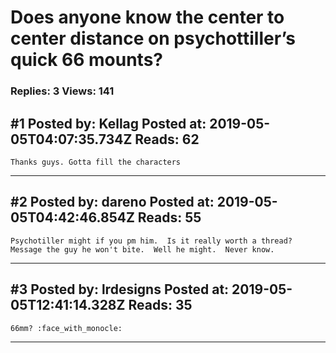 # Does anyone know the center to center distance on psychottiller&rsquo;s quick 66 mounts?

### Replies: 3 Views: 141

## \#1 Posted by: Kellag Posted at: 2019-05-05T04:07:35.734Z Reads: 62

```
Thanks guys. Gotta fill the characters
```

---
## \#2 Posted by: dareno Posted at: 2019-05-05T04:42:46.854Z Reads: 55

```
Psychotiller might if you pm him.  Is it really worth a thread?  Message the guy he won't bite.  Well he might.  Never know.
```

---
## \#3 Posted by: lrdesigns Posted at: 2019-05-05T12:41:14.328Z Reads: 35

```
66mm? :face_with_monocle:
```

---
